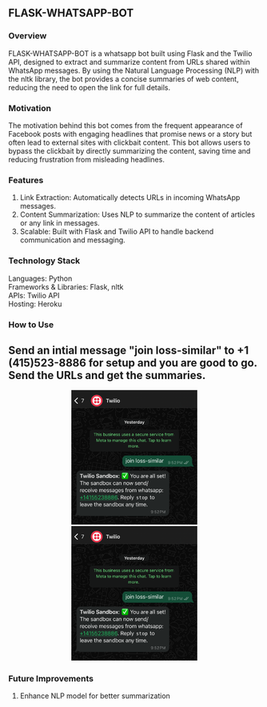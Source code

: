 ## FLASK-WHATSAPP-BOT
### Overview
FLASK-WHATSAPP-BOT is a whatsapp bot built using Flask and the Twilio API, designed to extract and summarize content from URLs shared within WhatsApp messages. By using the Natural Language Processing (NLP) with the nltk library, the bot provides a concise summaries of web content, reducing the need to open the link for full details.
### Motivation
The motivation behind this bot comes from the frequent appearance of Facebook posts with engaging headlines that promise news or a story but often lead to external sites with clickbait content. This bot allows users to bypass the clickbait by directly summarizing the content, saving time and reducing frustration from misleading headlines.
### Features
1. Link Extraction: Automatically detects URLs in incoming WhatsApp messages.
2. Content Summarization: Uses NLP to summarize the content of articles or any link in messages.
3. Scalable: Built with Flask and Twilio API to handle backend communication and messaging.

### Technology Stack
Languages: Python <br>
Frameworks & Libraries: Flask, nltk <br>
APIs: Twilio API <br>
Hosting: Heroku <br>


### How to Use
## Send an intial message "join loss-similar" to +1 (415)523-8886 for setup and you are good to go. Send the URLs and get the summaries.

<div style="display: inline-block; width: 300; text-align: center;">
  <img src="images/whatsappScreenshot.png" alt="Image 1" width="50%" />
</div>
<div style="display: inline-block; width: 300; text-align: center;">
  <img src="images/whatsappScreenshot.png" alt="Image 2" width="50%" />
</div>


### Future Improvements
1. Enhance NLP model for better summarization
